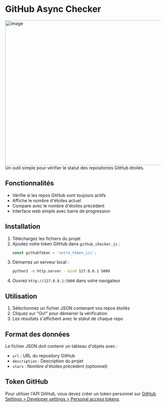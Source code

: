 
# GitHub Async Checker
<img width="1283" height="469" alt="image" src="https://github.com/user-attachments/assets/5c4c6506-7c1e-495e-b66f-5e65cf5063e8" />
Un outil simple pour vérifier le statut des repositories GitHub étoilés.

## Fonctionnalités

- Vérifie si les repos GitHub sont toujours actifs
- Affiche le nombre d'étoiles actuel
- Compare avec le nombre d'étoiles précédent
- Interface web simple avec barre de progression

## Installation

1. Téléchargez les fichiers du projet
2. Ajoutez votre token GitHub dans `github_checker.js` :
   ```javascript
   const githubToken = 'votre_token_ici';
   ```
3. Démarrez un serveur local :
   ```bash
   python3 -m http.server --bind 127.0.0.1 5000
   ```
4. Ouvrez `http://127.0.0.1:5000` dans votre navigateur

## Utilisation

1. Sélectionnez un fichier JSON contenant vos repos étoilés
2. Cliquez sur "Go!" pour démarrer la vérification
3. Les résultats s'affichent avec le statut de chaque repo

## Format des données

Le fichier JSON doit contenir un tableau d'objets avec :
- `url` : URL du repository GitHub
- `description` : Description du projet
- `stars` : Nombre d'étoiles précédent (optionnel)

## Token GitHub

Pour utiliser l'API GitHub, vous devez créer un token personnel sur [GitHub Settings > Developer settings > Personal access tokens](https://github.com/settings/tokens).

